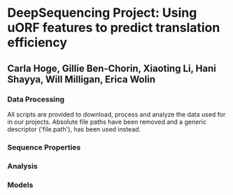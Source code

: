 # DeepSequencing Project: Using uORF features to predict translation efficiency 
## Carla Hoge, Gillie Ben-Chorin, Xiaoting Li, Hani Shayya, Will Milligan, Erica Wolin

### Data Processing

All scripts are provided to download, process and analyze the data used for in our projects. Absolute file paths have been removed and a generic descriptor ('file.path'), has been used instead.

### Sequence Properties


### Analysis

### Models



